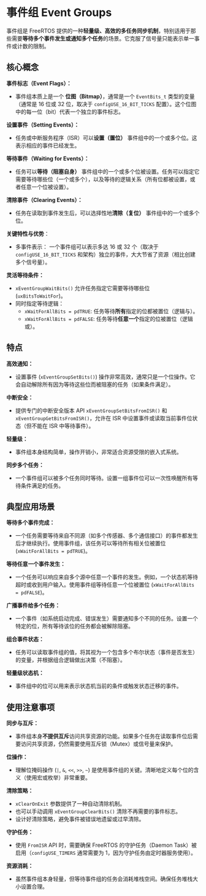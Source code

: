# 事件组 Event Groups

事件组是 FreeRTOS 提供的一种**轻量级、高效的多任务同步机制**，特别适用于那些需要**等待多个事件发生或通知多个任务**的场景。它克服了信号量只能表示单一事件或计数的限制。



## 核心概念

**事件标志（Event Flags）：**

-   事件组本质上是一个 **位图（Bitmap）**，通常是一个 `EventBits_t` 类型的变量（通常是 16 位或 32 位，取决于 `configUSE_16_BIT_TICKS` 配置）。这个位图中的每一位（bit）代表一个独立的事件标志。

**设置事件（Setting Events）：**

-   任务或中断服务程序（ISR）可以**设置（置位）** 事件组中的一个或多个位。这表示相应的事件已经发生。

**等待事件（Waiting for Events）：**

-   任务可以**等待（阻塞自身）** 事件组中的一个或多个位被设置。任务可以指定它需要等待哪些位（一个或多个），以及等待的逻辑关系（所有位都被设置，或者任意一个位被设置）。

**清除事件（Clearing Events）：**

-   任务在读取到事件发生后，可以选择性地**清除（复位）** 事件组中的一个或多个位。

**关键特性与优势**：

- 多事件表示： 一个事件组可以表示多达 16 或 32 个（取决于 `configUSE_16_BIT_TICKS` 和架构）独立的事件，大大节省了资源（相比创建多个信号量）。

**灵活等待条件：**

*   `xEventGroupWaitBits()` 允许任务指定它需要等待哪些位 (`uxBitsToWaitFor`)。
*   同时指定等待逻辑：
    *   `xWaitForAllBits = pdTRUE`: 任务等待**所有**指定的位都被置位（逻辑与）。
    *   `xWaitForAllBits = pdFALSE`: 任务等待**任意一个**指定的位被置位（逻辑或）。



## 特点

**高效通知：**

-   设置事件 (`xEventGroupSetBits()`) 操作非常高效，通常只是一个位操作。它会自动解除所有因为等待这些位而被阻塞的任务（如果条件满足）。

**中断安全：**

-   提供专门的中断安全版本 API `xEventGroupSetBitsFromISR()` 和 `xEventGroupGetBitsFromISR()`，允许在 ISR 中设置事件或读取当前事件位状态（但不能在 ISR 中等待事件）。

**轻量级：**

-   事件组本身结构简单，操作开销小，非常适合资源受限的嵌入式系统。

**同步多个任务：**

-   一个事件组可以被多个任务同时等待。设置一组事件位可以一次性唤醒所有等待条件满足的任务。



## 典型应用场景

**等待多个事件完成：**

-   一个任务需要等待来自不同源（如多个传感器、多个通信接口）的事件都发生后才继续执行。使用事件组，该任务可以等待所有相关位被置位 (`xWaitForAllBits = pdTRUE`)。

**等待任意一个事件发生：**

-   一个任务可以响应来自多个源中任意一个事件的发生。例如，一个状态机等待超时或收到用户输入。使用事件组等待任意一个位被置位 (`xWaitForAllBits = pdFALSE`)。

**广播事件给多个任务：**

-   一个事件（如系统启动完成、错误发生）需要通知多个不同的任务。设置一个特定的位，所有等待该位的任务都会被解除阻塞。

**组合事件状态：**

-   任务可以读取事件组的值，将其视为一个包含多个布尔状态（事件是否发生）的变量，并根据组合逻辑做出决策（不阻塞）。

**轻量级状态机：**

-   事件组中的位可以用来表示状态机当前的条件或触发状态迁移的事件。



## 使用注意事项

**同步与互斥：**

-   事件组本身**不提供互斥**访问共享资源的功能。如果多个任务在读取事件位后需要访问共享资源，仍然需要使用互斥锁（Mutex）或信号量来保护。

**位操作：**

-   理解位掩码操作 (`|`, `&`, `<<`, `>>`, `~`) 是使用事件组的关键。清晰地定义每个位的含义（使用宏或枚举）非常重要。

**清除策略：**

*   `xClearOnExit` 参数提供了一种自动清除机制。
*   也可以手动调用 `xEventGroupClearBits()` 清除不再需要的事件标志。
*   设计好清除策略，避免事件被错误地遗留或过早清除。

**守护任务：**

-   使用 `FromISR` API 时，需要确保 FreeRTOS 的守护任务（Daemon Task）被启用（`configUSE_TIMERS` 通常需要为 1，因为守护任务由定时器服务使用）。

**资源消耗：**

-   虽然事件组本身轻量，但等待事件组的任务会消耗堆栈空间。确保任务堆栈大小设置合理。



